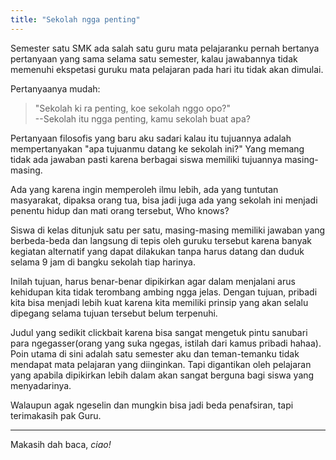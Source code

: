 ```yaml
---
title: "Sekolah ngga penting"
---
```


Semester satu SMK ada salah satu guru mata pelajaranku pernah bertanya pertanyaan yang sama selama satu semester, kalau jawabannya tidak memenuhi ekspetasi guruku mata pelajaran pada hari itu tidak akan dimulai.  

Pertanyaanya mudah:

> "Sekolah ki ra penting, koe sekolah nggo opo?"  
> --Sekolah itu ngga penting, kamu sekolah buat apa?  

Pertanyaan filosofis yang baru aku sadari kalau itu tujuannya adalah mempertanyakan "apa tujuanmu datang ke sekolah ini?" Yang memang tidak ada jawaban pasti karena berbagai siswa memiliki tujuannya masing-masing.  

Ada yang karena ingin memperoleh ilmu lebih, ada yang tuntutan masyarakat, dipaksa orang tua, bisa jadi juga ada yang sekolah ini menjadi penentu hidup dan mati orang tersebut, Who knows?  

Siswa di kelas ditunjuk satu per satu, masing-masing memiliki jawaban yang berbeda-beda dan langsung di tepis oleh guruku tersebut karena banyak kegiatan alternatif yang dapat dilakukan tanpa harus datang dan duduk selama 9 jam di bangku sekolah tiap harinya.  

Inilah tujuan, harus benar-benar dipikirkan agar dalam menjalani arus kehidupan kita tidak terombang ambing ngga jelas. Dengan tujuan, pribadi kita bisa menjadi lebih kuat karena kita memiliki prinsip yang akan selalu dipegang selama tujuan tersebut belum terpenuhi.  

Judul yang sedikit clickbait karena bisa sangat mengetuk pintu sanubari para ngegasser(orang yang suka ngegas, istilah dari kamus pribadi hahaa). Poin utama di sini adalah satu semester aku dan teman-temanku tidak mendapat mata pelajaran yang diinginkan. Tapi digantikan oleh pelajaran yang apabila dipikirkan lebih dalam akan sangat berguna bagi siswa yang menyadarinya.  

Walaupun agak ngeselin dan mungkin bisa jadi beda penafsiran, tapi terimakasih pak Guru.  

----

Makasih dah baca, *ciao!*